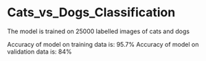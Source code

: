 # Cats_vs_Dogs_Classification
The model is trained on 25000 labelled images of cats and dogs

Accuracy of model on training data is: 95.7%
Accuracy of model on validation data is: 84%
